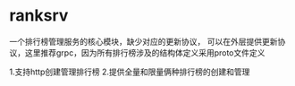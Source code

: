 # ranksrv
一个排行榜管理服务的核心模块，缺少对应的更新协议，
可以在外层提供更新协议，这里推荐grpc，因为所有排行榜涉及的结构体定义采用proto文件定义

1.支持http创建管理排行榜
2.提供全量和限量俩种排行榜的创建和管理

